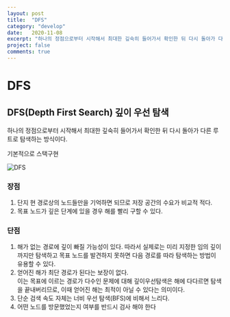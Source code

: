 ```yaml
---
layout: post
title:  "DFS"
category: "develop"
date:   2020-11-08
excerpt: "하나의 정점으로부터 시작해서 최대한 깊숙히 들어가서 확인한 뒤 다시 돌아가 다른 루트로 탐색하는 방식이다."
project: false
comments: true
---
```

DFS
=============
DFS(Depth First Search) 깊이 우선 탐색
---------------------------------------
하나의 정점으로부터 시작해서 최대한 깊숙히 들어가서 확인한 뒤 다시 돌아가 다른 루트로 탐색하는 방식이다.

기본적으로 스택구현

![DFS](https://gmlwjd9405.github.io/images/algorithm-dfs-vs-bfs/dfs-example.png)

<h3>장점</h3>

1. 단지 현 경로상의 노드들만을 기억하면 되므로 저장 공간의 수요가 비교적 적다.
2. 목표 노드가 깊은 단계에 있을 경우 해를 빨리 구할 수 있다.


<h3>단점</h3>

1. 해가 없는 경로에 깊이 빠질 가능성이 있다. 
  따라서 실제로는 미리 지정한 임의 깊이까지만 탐색하고 목표 노드를 발견하지 못하면 다음 경로를 따라 탐색하는 방법이 유용할 수 있다.<br>
2. 얻어진 해가 최단 경로가 된다는 보장이 없다. <br>
  이는 목표에 이르는 경로가 다수인 문제에 대해 깊이우선탐색은 해에 다다르면 탐색을 끝내버리므로, 이때 얻어진 해는 최적이 아닐 수 있다는 의미이다.<br>
3. 단순 검색 속도 자체는 너비 우선 탐색(BFS)에 비해서 느리다.
4. 어떤 노드를 방문했었는지 여부를 반드시 검사 해야 한다
